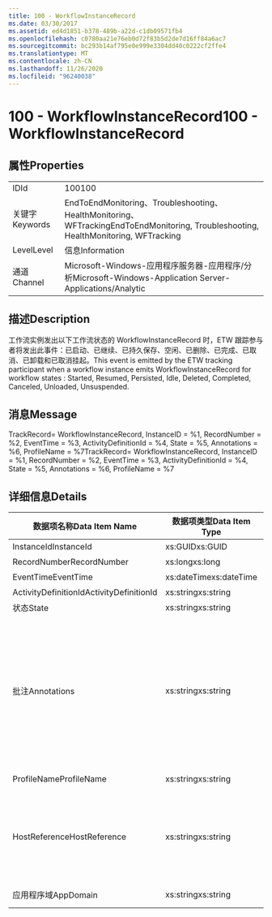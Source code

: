 ```yaml
---
title: 100 - WorkflowInstanceRecord
ms.date: 03/30/2017
ms.assetid: ed4d1851-b378-489b-a22d-c1db09571fb4
ms.openlocfilehash: c0780aa21e76eb0d72f83b5d2de7d16ff84a6ac7
ms.sourcegitcommit: bc293b14af795e0e999e3304dd40c0222cf2ffe4
ms.translationtype: MT
ms.contentlocale: zh-CN
ms.lasthandoff: 11/26/2020
ms.locfileid: "96240038"
---
```

# <a name="100---workflowinstancerecord"></a><span data-ttu-id="e9516-102">100 - WorkflowInstanceRecord</span><span class="sxs-lookup"><span data-stu-id="e9516-102">100 - WorkflowInstanceRecord</span></span>

## <a name="properties"></a><span data-ttu-id="e9516-103">属性</span><span class="sxs-lookup"><span data-stu-id="e9516-103">Properties</span></span>  
  
|||  
|-|-|  
|<span data-ttu-id="e9516-104">ID</span><span class="sxs-lookup"><span data-stu-id="e9516-104">Id</span></span>|<span data-ttu-id="e9516-105">100</span><span class="sxs-lookup"><span data-stu-id="e9516-105">100</span></span>|  
|<span data-ttu-id="e9516-106">关键字</span><span class="sxs-lookup"><span data-stu-id="e9516-106">Keywords</span></span>|<span data-ttu-id="e9516-107">EndToEndMonitoring、Troubleshooting、HealthMonitoring、WFTracking</span><span class="sxs-lookup"><span data-stu-id="e9516-107">EndToEndMonitoring, Troubleshooting, HealthMonitoring, WFTracking</span></span>|  
|<span data-ttu-id="e9516-108">Level</span><span class="sxs-lookup"><span data-stu-id="e9516-108">Level</span></span>|<span data-ttu-id="e9516-109">信息</span><span class="sxs-lookup"><span data-stu-id="e9516-109">Information</span></span>|  
|<span data-ttu-id="e9516-110">通道</span><span class="sxs-lookup"><span data-stu-id="e9516-110">Channel</span></span>|<span data-ttu-id="e9516-111">Microsoft-Windows-应用程序服务器-应用程序/分析</span><span class="sxs-lookup"><span data-stu-id="e9516-111">Microsoft-Windows-Application Server-Applications/Analytic</span></span>|  
  
## <a name="description"></a><span data-ttu-id="e9516-112">描述</span><span class="sxs-lookup"><span data-stu-id="e9516-112">Description</span></span>  

 <span data-ttu-id="e9516-113">工作流实例发出以下工作流状态的 WorkflowInstanceRecord 时，ETW 跟踪参与者将发出此事件：已启动、已继续、已持久保存、空闲、已删除、已完成、已取消、已卸载和已取消挂起。</span><span class="sxs-lookup"><span data-stu-id="e9516-113">This event is emitted by the ETW tracking participant when a workflow instance emits WorkflowInstanceRecord for workflow states : Started, Resumed, Persisted, Idle, Deleted, Completed, Canceled, Unloaded, Unsuspended.</span></span>  
  
## <a name="message"></a><span data-ttu-id="e9516-114">消息</span><span class="sxs-lookup"><span data-stu-id="e9516-114">Message</span></span>  

 <span data-ttu-id="e9516-115">TrackRecord= WorkflowInstanceRecord, InstanceID = %1, RecordNumber = %2, EventTime = %3, ActivityDefinitionId = %4, State = %5, Annotations = %6, ProfileName = %7</span><span class="sxs-lookup"><span data-stu-id="e9516-115">TrackRecord= WorkflowInstanceRecord, InstanceID = %1, RecordNumber = %2, EventTime = %3, ActivityDefinitionId = %4, State = %5, Annotations = %6, ProfileName = %7</span></span>  
  
## <a name="details"></a><span data-ttu-id="e9516-116">详细信息</span><span class="sxs-lookup"><span data-stu-id="e9516-116">Details</span></span>  
  
|<span data-ttu-id="e9516-117">数据项名称</span><span class="sxs-lookup"><span data-stu-id="e9516-117">Data Item Name</span></span>|<span data-ttu-id="e9516-118">数据项类型</span><span class="sxs-lookup"><span data-stu-id="e9516-118">Data Item Type</span></span>|<span data-ttu-id="e9516-119">描述</span><span class="sxs-lookup"><span data-stu-id="e9516-119">Description</span></span>|  
|--------------------|--------------------|-----------------|  
|<span data-ttu-id="e9516-120">InstanceId</span><span class="sxs-lookup"><span data-stu-id="e9516-120">InstanceId</span></span>|<span data-ttu-id="e9516-121">xs:GUID</span><span class="sxs-lookup"><span data-stu-id="e9516-121">xs:GUID</span></span>|<span data-ttu-id="e9516-122">工作流的实例 ID</span><span class="sxs-lookup"><span data-stu-id="e9516-122">The instance id for the workflow</span></span>|  
|<span data-ttu-id="e9516-123">RecordNumber</span><span class="sxs-lookup"><span data-stu-id="e9516-123">RecordNumber</span></span>|<span data-ttu-id="e9516-124">xs:long</span><span class="sxs-lookup"><span data-stu-id="e9516-124">xs:long</span></span>|<span data-ttu-id="e9516-125">发出的记录的序列号</span><span class="sxs-lookup"><span data-stu-id="e9516-125">The sequence number of the emitted record</span></span>|  
|<span data-ttu-id="e9516-126">EventTime</span><span class="sxs-lookup"><span data-stu-id="e9516-126">EventTime</span></span>|<span data-ttu-id="e9516-127">xs:dateTime</span><span class="sxs-lookup"><span data-stu-id="e9516-127">xs:dateTime</span></span>|<span data-ttu-id="e9516-128">发出该事件时的 UTC 时间</span><span class="sxs-lookup"><span data-stu-id="e9516-128">The time in UTC when the event was emitted</span></span>|  
|<span data-ttu-id="e9516-129">ActivityDefinitionId</span><span class="sxs-lookup"><span data-stu-id="e9516-129">ActivityDefinitionId</span></span>|<span data-ttu-id="e9516-130">xs:string</span><span class="sxs-lookup"><span data-stu-id="e9516-130">xs:string</span></span>|<span data-ttu-id="e9516-131">工作流中根活动的名称</span><span class="sxs-lookup"><span data-stu-id="e9516-131">The name of the root activity in the workflow</span></span>|  
|<span data-ttu-id="e9516-132">状态</span><span class="sxs-lookup"><span data-stu-id="e9516-132">State</span></span>|<span data-ttu-id="e9516-133">xs:string</span><span class="sxs-lookup"><span data-stu-id="e9516-133">xs:string</span></span>|<span data-ttu-id="e9516-134">工作流的当前状态。</span><span class="sxs-lookup"><span data-stu-id="e9516-134">The current state of the Workflow.</span></span>|  
|<span data-ttu-id="e9516-135">批注</span><span class="sxs-lookup"><span data-stu-id="e9516-135">Annotations</span></span>|<span data-ttu-id="e9516-136">xs:string</span><span class="sxs-lookup"><span data-stu-id="e9516-136">xs:string</span></span>|<span data-ttu-id="e9516-137">已添加到此事件中的批注。</span><span class="sxs-lookup"><span data-stu-id="e9516-137">The annotations that were added to this event.</span></span>  <span data-ttu-id="e9516-138">值存储在 xml 元素中，格式为 \<items> \< item  name = "annotationName" type="System.String"> a \</item> \</items> 。</span><span class="sxs-lookup"><span data-stu-id="e9516-138">The values are stored in an xml element in the format \<items>\< item  name = "annotationName" type="System.String">annotationValue\</item>\</items>.</span></span>  <span data-ttu-id="e9516-139">如果未指定任何批注，则该字符串包含 \<items/> 。</span><span class="sxs-lookup"><span data-stu-id="e9516-139">If no annotations are specified then the string contains \<items/>.</span></span> <span data-ttu-id="e9516-140">ETW 事件大小受到 ETW 缓冲区大小或 ETW 事件最大负载的限制。</span><span class="sxs-lookup"><span data-stu-id="e9516-140">The ETW event size is limited by the ETW buffer size or the max payload for an ETW event.</span></span> <span data-ttu-id="e9516-141">如果事件的大小超过 ETW 限制，则通过删除批注并将批注值替换为 ... 来截断事件。 \<items> \</items></span><span class="sxs-lookup"><span data-stu-id="e9516-141">If the size of the event exceeds the ETW limits, then the event is truncated by dropping the annotations and replacing the annotation value with \<items>...\</items>.</span></span>|  
|<span data-ttu-id="e9516-142">ProfileName</span><span class="sxs-lookup"><span data-stu-id="e9516-142">ProfileName</span></span>|<span data-ttu-id="e9516-143">xs:string</span><span class="sxs-lookup"><span data-stu-id="e9516-143">xs:string</span></span>|<span data-ttu-id="e9516-144">导致发出此事件的跟踪配置文件的名称</span><span class="sxs-lookup"><span data-stu-id="e9516-144">The name or the tracking profile that resulted in this event being emitted</span></span>|  
|<span data-ttu-id="e9516-145">HostReference</span><span class="sxs-lookup"><span data-stu-id="e9516-145">HostReference</span></span>|<span data-ttu-id="e9516-146">xs:string</span><span class="sxs-lookup"><span data-stu-id="e9516-146">xs:string</span></span>|<span data-ttu-id="e9516-147">对于 Web 承载的服务，此字段唯一标识 Web 层次结构中的服务。</span><span class="sxs-lookup"><span data-stu-id="e9516-147">For web hosted services, this field uniquely identifies the service in the web hierarchy.</span></span>  <span data-ttu-id="e9516-148">其格式定义为 "网站名称应用程序虚拟路径&#124;服务虚拟路径&#124;ServiceName" 示例： "Default Web Site//Calculatorapplication&#124;/CalculatorService.svc&#124;CalculatorService"</span><span class="sxs-lookup"><span data-stu-id="e9516-148">Its format is defined as 'Web Site Name Application Virtual Path&#124;Service Virtual Path&#124;ServiceName' Example: 'Default Web Site/CalculatorApplication&#124;/CalculatorService.svc&#124;CalculatorService'</span></span>|  
|<span data-ttu-id="e9516-149">应用程序域</span><span class="sxs-lookup"><span data-stu-id="e9516-149">AppDomain</span></span>|<span data-ttu-id="e9516-150">xs:string</span><span class="sxs-lookup"><span data-stu-id="e9516-150">xs:string</span></span>|<span data-ttu-id="e9516-151">由 AppDomain.CurrentDomain.FriendlyName 返回的字符串。</span><span class="sxs-lookup"><span data-stu-id="e9516-151">The string returned by AppDomain.CurrentDomain.FriendlyName.</span></span>|
